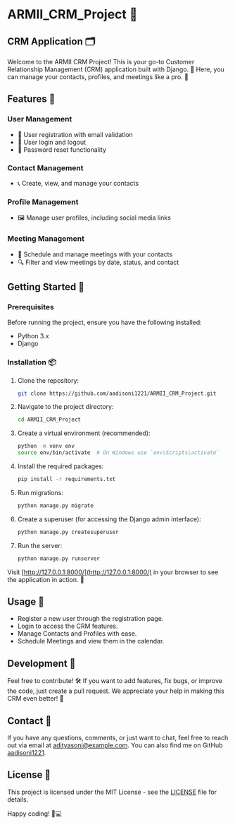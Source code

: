 # ARMII_CRM_Project 🎉

## CRM Application 🗂️

Welcome to the ARMII CRM Project! This is your go-to Customer Relationship Management (CRM) application built with Django. 🎯 Here, you can manage your contacts, profiles, and meetings like a pro. 🚀

## Features 🌟

### User Management

- 📝 User registration with email validation
- 🔐 User login and logout
- 🔄 Password reset functionality

### Contact Management

- 📞 Create, view, and manage your contacts

### Profile Management

- 🖼️ Manage user profiles, including social media links

### Meeting Management

- 📅 Schedule and manage meetings with your contacts
- 🔍 Filter and view meetings by date, status, and contact

## Getting Started 🚀

### Prerequisites

Before running the project, ensure you have the following installed:

- Python 3.x
- Django

### Installation 📦

1. Clone the repository:

    ```bash
    git clone https://github.com/aadisoni1221/ARMII_CRM_Project.git
    ```

2. Navigate to the project directory:

    ```bash
    cd ARMII_CRM_Project
    ```

3. Create a virtual environment (recommended):

    ```bash
    python -m venv env
    source env/bin/activate  # On Windows use `env\Scripts\activate`
    ```

4. Install the required packages:

    ```bash
    pip install -r requirements.txt
    ```

5. Run migrations:

    ```bash
    python manage.py migrate
    ```

6. Create a superuser (for accessing the Django admin interface):

    ```bash
    python manage.py createsuperuser
    ```

7. Run the server:

    ```bash
    python manage.py runserver
    ```

Visit [http://127.0.0.1:8000/](http://127.0.0.1:8000/) in your browser to see the application in action. 🎉

## Usage 🤔

- Register a new user through the registration page.
- Login to access the CRM features.
- Manage Contacts and Profiles with ease.
- Schedule Meetings and view them in the calendar.

## Development 🚧

Feel free to contribute! 🛠️ If you want to add features, fix bugs, or improve the code, just create a pull request. We appreciate your help in making this CRM even better! 🙌

## Contact 📧

If you have any questions, comments, or just want to chat, feel free to reach out via email at [adityasoni@example.com](mailto:aadisoni@gmail.com). You can also find me on GitHub [aadisoni1221](https://github.com/aadisoni1221).

## License 📝

This project is licensed under the MIT License - see the [LICENSE](LICENSE) file for details.

Happy coding! 🎉💻
